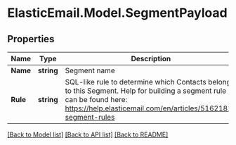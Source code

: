 # ElasticEmail.Model.SegmentPayload

## Properties

Name | Type | Description | Notes
------------ | ------------- | ------------- | -------------
**Name** | **string** | Segment name | 
**Rule** | **string** | SQL-like rule to determine which Contacts belong to this Segment. Help for building a segment rule can be found here: https://help.elasticemail.com/en/articles/5162182-segment-rules | 

[[Back to Model list]](../README.md#documentation-for-models) [[Back to API list]](../README.md#documentation-for-api-endpoints) [[Back to README]](../README.md)

